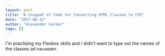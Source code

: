```yaml
---
layout: post
title: "A Snippet of Code for Converting HTML Classes to CSS"
date: "2017-06-12"
author: "Alexander Garber"
tags: []
---
```


<div dir="ltr" style="text-align: left;" trbidi="on">
          <div dir="ltr" style="text-align: left;" trbidi="on">I'm practising my Flexbox skills and I didn't want to type out the names of the classes ad nauseam.<br><br>
</div>
          <script src="//gistfy-app.herokuapp.com/github/gist/c14b75987eb78bddd4c8241e6c67799c?lang=ruby&amp;style=monokai_sublime" type="text/javascript"></script>
        </div>